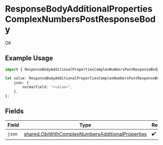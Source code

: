 # ResponseBodyAdditionalPropertiesComplexNumbersPostResponseBody

OK

## Example Usage

```typescript
import { ResponseBodyAdditionalPropertiesComplexNumbersPostResponseBody } from "openapi/sdk/models/operations";

let value: ResponseBodyAdditionalPropertiesComplexNumbersPostResponseBody = {
    json: {
        normalField: "<value>",
    },
};
```

## Fields

| Field                                                                                                                       | Type                                                                                                                        | Required                                                                                                                    | Description                                                                                                                 |
| --------------------------------------------------------------------------------------------------------------------------- | --------------------------------------------------------------------------------------------------------------------------- | --------------------------------------------------------------------------------------------------------------------------- | --------------------------------------------------------------------------------------------------------------------------- |
| `json`                                                                                                                      | [shared.ObjWithComplexNumbersAdditionalProperties](../../../sdk/models/shared/objwithcomplexnumbersadditionalproperties.md) | :heavy_check_mark:                                                                                                          | N/A                                                                                                                         |